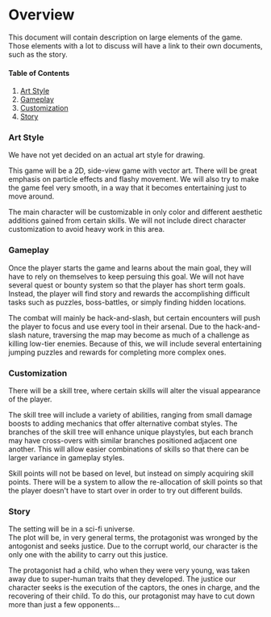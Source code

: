 # Overview
This document will contain description on large elements of the game. Those elements with a lot to discuss will have a link to their own documents, such as the story.

#### Table of Contents
1. [Art Style](#Art-Style)
1. [Gameplay](#Gameplay)
1. [Customization](#Customization)
1. [Story](#Story)


### Art Style

We have not yet decided on an actual art style for drawing.

This game will be a 2D, side-view game with vector art. There will be great emphasis on particle effects and flashy movement. We will also try to make the game feel very smooth, in a way that it becomes entertaining just to move around.

The main character will be customizable in only color and different aesthetic additions gained from certain skills. We will not include direct character customization to avoid heavy work in this area.


### Gameplay

Once the player starts the game and learns about the main goal, they will have to rely on themselves to keep persuing this goal. We will not have several quest or bounty system so that the player has short term goals. Instead, the player will find story and rewards the accomplishing difficult tasks such as puzzles, boss-battles, or simply finding hidden locations.

The combat will mainly be hack-and-slash, but certain encounters will push the player to focus and use every tool in their arsenal. Due to the hack-and-slash nature, traversing the map may become as much of a challenge as killing low-tier enemies. Because of this, we will include several entertaining jumping puzzles and rewards for completing more complex ones.


### Customization

There will be a skill tree, where certain skills will alter the visual appearance of the player.

The skill tree will include a variety of abilities, ranging from small damage boosts to adding mechanics that offer alternative combat styles.
The branches of the skill tree will enhance unique playstyles, but each branch may have cross-overs with similar branches positioned adjacent one another. This will allow easier combinations of skills so that there can be larger variance in gameplay styles.

Skill points will not be based on level, but instead on simply acquiring skill points. There will be a system to allow the re-allocation of skill points so that the player doesn't have to start over in order to try out different builds.


### Story

The setting will be in a sci-fi universe. <br/>
The plot will be, in very general terms, the protagonist was wronged by the antogonist and seeks justice. Due to the corrupt world, our character is the only one with the ability to carry out this justice.

The protagonist had a child, who when they were very young, was taken away due to super-human traits that they developed. The justice our character seeks is the execution of the captors, the ones in charge, and the recovering of their child. To do this, our protagonist may have to cut down more than just a few opponents...
